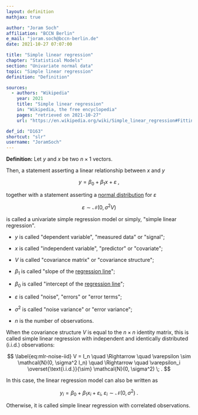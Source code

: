 ```yaml
---
layout: definition
mathjax: true

author: "Joram Soch"
affiliation: "BCCN Berlin"
e_mail: "joram.soch@bccn-berlin.de"
date: 2021-10-27 07:07:00

title: "Simple linear regression"
chapter: "Statistical Models"
section: "Univariate normal data"
topic: "Simple linear regression"
definition: "Definition"

sources:
  - authors: "Wikipedia"
    year: 2021
    title: "Simple linear regression"
    in: "Wikipedia, the free encyclopedia"
    pages: "retrieved on 2021-10-27"
    url: "https://en.wikipedia.org/wiki/Simple_linear_regression#Fitting_the_regression_line"

def_id: "D163"
shortcut: "slr"
username: "JoramSoch"
---
```



**Definition:** Let $y$ and $x$ be two $n \times 1$ vectors.

Then, a statement asserting a linear relationship between $x$ and $y$

$$ \label{eq:slr-model}
y = \beta_0 + \beta_1 x + \varepsilon \; ,
$$

together with a statement asserting a [normal distribution](/D/mvn) for $\varepsilon$

$$ \label{eq:slr-noise}
\varepsilon \sim \mathcal{N}(0, \sigma^2 V)
$$

is called a univariate simple regression model or simply, "simple linear regression".

* $y$ is called "dependent variable", "measured data" or "signal";

* $x$ is called "independent variable", "predictor" or "covariate";

* $V$ is called "covariance matrix" or "covariance structure";

* $\beta_1$ is called "slope of the [regression line](/D/regline)";

* $\beta_0$ is called "intercept of the [regression line](/D/regline)";

* $\varepsilon$ is called "noise", "errors" or "error terms";

* $\sigma^2$ is called "noise variance" or "error variance";

* $n$ is the number of observations.

When the covariance structure $V$ is equal to the $n \times n$ identity matrix, this is called simple linear regression with independent and identically distributed (i.i.d.) observations:

$$ \label{eq:mlr-noise-iid}
V = I_n \quad \Rightarrow \quad \varepsilon \sim \mathcal{N}(0, \sigma^2 I_n) \quad \Rightarrow \quad \varepsilon_i \overset{\text{i.i.d.}}{\sim} \mathcal{N}(0, \sigma^2) \; .
$$

In this case, the linear regression model can also be written as

$$ \label{eq:slr-model-sum}
y_i = \beta_0 + \beta_1 x_i + \varepsilon_i, \; \varepsilon_i \sim \mathcal{N}(0, \sigma^2) \; .
$$

Otherwise, it is called simple linear regression with correlated observations.